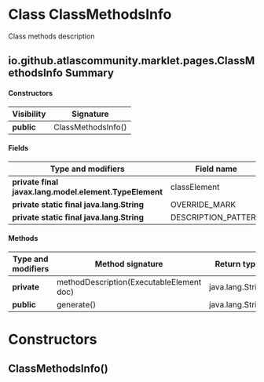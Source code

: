 Class ClassMethodsInfo
======================
Class methods description

io.github.atlascommunity.marklet.pages.ClassMethodsInfo Summary
-------
#### Constructors
| Visibility | Signature          |
| ---------- | ------------------ |
| **public** | ClassMethodsInfo() |
#### Fields
| Type and modifiers                                     | Field name          |
| ------------------------------------------------------ | ------------------- |
| **private final javax.lang.model.element.TypeElement** | classElement        |
| **private static final java.lang.String**              | OVERRIDE_MARK       |
| **private static final java.lang.String**              | DESCRIPTION_PATTERN |
#### Methods
| Type and modifiers | Method signature                         | Return type      |
| ------------------ | ---------------------------------------- | ---------------- |
| **private**        | methodDescription(ExecutableElement doc) | java.lang.String |
| **public**         | generate()                               | java.lang.String |

Constructors
============
ClassMethodsInfo()
------------------



